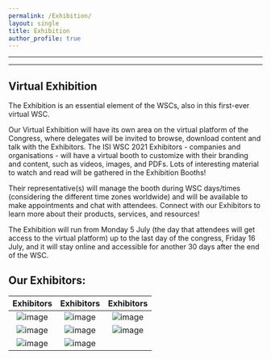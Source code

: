 ```yaml
---
permalink: /Exhibition/
layout: single
title: Exhibition
author_profile: true
---
```


---
---

## Virtual Exhibition

The Exhibition is an essential element of the WSCs, also in this first-ever virtual WSC.

Our Virtual Exhibition will have its own area on the virtual platform of the Congress, where delegates will be invited to browse, download content and talk with the Exhibitors.
The ISI WSC 2021 Exhibitors - companies and organisations - will have a virtual booth to customize with their branding and content, such as videos, images, and PDFs.
Lots of interesting material to watch and read will be gathered in the Exhibition Booths!

Their representative(s) will manage the booth during WSC days/times (considering the different time zones worldwide) and will be available to make appointments and chat with attendees.
Connect with our Exhibitors to learn more about their products, services, and resources! 

The Exhibition will run from Monday 5 July (the day that attendees will get access to the virtual platform) up to the last day of the congress, Friday 16 July, and it will stay online and accessible for another 30 days after the end of the WSC.

## Our Exhibitors:

| Exhibitors | Exhibitors | Exhibitors |
| :-------------: | :-------------: | :-------------: |
| ![image](https://user-images.githubusercontent.com/50782609/130884044-7e550089-2d34-438c-93d0-82fa5ea9259c.png) | ![image](https://user-images.githubusercontent.com/50782609/130884224-5720c343-0fff-4343-be0d-171857983b5e.png) | ![image](https://user-images.githubusercontent.com/50782609/130884259-f498ebd1-8e49-4bfe-9e8a-86eeb236191a.png) |
|![image](https://user-images.githubusercontent.com/50782609/131197444-88aab01b-a800-4eb4-afc6-c7b25573c21f.png) | ![image](https://user-images.githubusercontent.com/50782609/131197459-f04c6523-bf29-478e-a632-ec70f74c3af6.png)|![image](https://user-images.githubusercontent.com/50782609/131197484-2e230841-f138-4a73-951f-d050b2d1c7bb.png)|
|![image](https://user-images.githubusercontent.com/50782609/131197503-ab99452d-95db-4f04-b2c2-ef3b831e9fdb.png)| ![image](https://user-images.githubusercontent.com/50782609/131197533-b47ec979-dc43-4209-8527-3c66eddedfee.png)||
